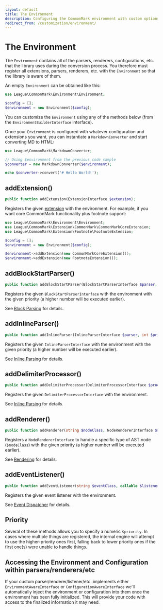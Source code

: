 ```yaml
---
layout: default
title: The Environment
description: Configuring the CommonMark environment with custom options and added functionality
redirect_from: /customization/environment/
---
```


# The Environment

The `Environment` contains all of the parsers, renderers, configurations, etc. that the library uses during the conversion process.  You therefore must register all extensions, parsers, renderers, etc. with the `Environment` so that the library is aware of them.

An empty `Environment` can be obtained like this:

```php
use League\CommonMark\Environment\Environment;

$config = [];
$environment = new Environment($config);
```

You can customize the `Environment` using any of the methods below (from the `EnvironmentBuilderInterface` interface).

Once your `Environment` is configured with whatever configuration and extensions you want, you can instantiate a `MarkdownConverter` and start converting MD to HTML:

```php
use League\CommonMark\MarkdownConverter;

// Using $environment from the previous code sample
$converter = new MarkdownConverter($environment);

echo $converter->convert('# Hello World!');
```

## addExtension()

```php
public function addExtension(ExtensionInterface $extension);
```

Registers the given [extension](/2.4/customization/extensions/) with the environment.  For example, if you want core CommonMark functionality plus footnote support:

```php
use League\CommonMark\Environment\Environment;
use League\CommonMark\Extension\CommonMark\CommonMarkCoreExtension;
use League\CommonMark\Extension\Footnote\FootnoteExtension;

$config = [];
$environment = new Environment($config);

$environment->addExtension(new CommonMarkCoreExtension());
$environment->addExtension(new FootnoteExtension());
```

## addBlockStartParser()

```php
public function addBlockStartParser(BlockStartParserInterface $parser, int $priority = 0);
```

Registers the given `BlockStartParserInterface` with the environment with the given priority (a higher number will be executed earlier).

See [Block Parsing](/2.4/customization/block-parsing/) for details.

## addInlineParser()

```php
public function addInlineParser(InlineParserInterface $parser, int $priority = 0);
```

Registers the given `InlineParserInterface` with the environment with the given priority (a higher number will be executed earlier).

See [Inline Parsing](/2.4/customization/inline-parsing/) for details.

## addDelimiterProcessor()

```php
public function addDelimiterProcessor(DelimiterProcessorInterface $processor);
```

Registers the given `DelimiterProcessorInterface` with the environment.

See [Inline Parsing](/2.4/customization/delimiter-processing/) for details.

## addRenderer()

```php
public function addRenderer(string $nodeClass, NodeRendererInterface $renderer, int $priority = 0);
```

Registers a `NodeRendererInterface` to handle a specific type of AST node (`$nodeClass`)  with the given priority (a higher number will be executed earlier).

See [Rendering](/2.4/customization/rendering/) for details.

## addEventListener()

```php
public function addEventListener(string $eventClass, callable $listener, int $priority = 0);
```

Registers the given event listener with the environment.

See [Event Dispatcher](/2.4/customization/event-dispatcher/) for details.

## Priority

Several of these methods allows you to specify a numeric `$priority`.  In cases where multiple things are registered, the internal engine will attempt to use the higher-priority ones first, falling back to lower priority ones if the first one(s) were unable to handle things.

## Accessing the Environment and Configuration within parsers/renderers/etc

If your custom parser/renderer/listener/etc. implements either `EnvironmentAwareInterface` or `ConfigurationAwareInterface` we'll automatically inject the environment or configuration into them once the environment has been fully initialized.  This will provide your code with access to the finalized information it may need.
